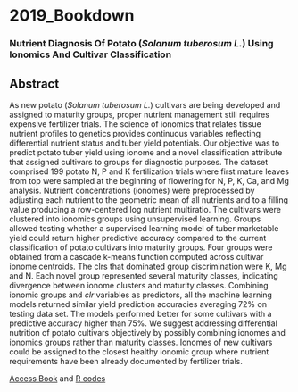 # 2019_Bookdown

### Nutrient Diagnosis Of Potato (*Solanum tuberosum L.*) Using Ionomics And Cultivar Classification

## Abstract

As new potato (*Solanum tuberosum L.*) cultivars are being developed and assigned to maturity groups, proper nutrient management still requires expensive fertilizer trials. The science of ionomics that relates tissue nutrient profiles to genetics provides continuous variables reflecting differential nutrient status and tuber yield potentials. Our objective was to predict potato tuber yield using ionome and a novel classification attribute that assigned cultivars to groups for diagnostic purposes. The dataset comprised 199 potato N, P and K fertilization trials where first mature leaves from top were sampled at the beginning of flowering for N, P, K, Ca, and Mg analysis. Nutrient concentrations (ionomes) were preprocessed by adjusting each nutrient to the geometric mean of all nutrients and to a filling value producing a row-centered log nutrient multiratio. The cultivars were clustered into ionomics groups using unsupervised learning. Groups allowed testing whether a supervised learning model of tuber marketable yield could return higher predictive accuracy compared to the current classification of potato cultivars into maturity groups. Four groups were obtained from a cascade k-means function computed across cultivar ionome centroids. The clrs that dominated group discrimination were K, Mg and N. Each novel group represented several maturity classes, indicating divergence between ionome clusters and maturity classes. Combining ionomic groups and *clr* variables as predictors, all the machine learning models returned similar yield prediction accuracies averaging 72% on testing data set. The models performed better for some cultivars with a predictive accuracy higher than 75%. We suggest addressing differential nutrition of potato cultivars objectively by possibly combining ionomes and ionomics groups rather than maturity classes. Ionomes of new cultivars could be assigned to the closest healthy ionomic group where nutrient requirements have been already documented by fertilizer trials.


[Access Book](https://rgoals.github.io/2019_Bookdown/) and [R codes](https://github.com/rgoals/2019_Bookdown)
